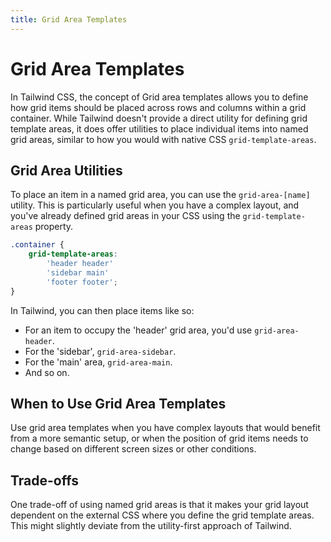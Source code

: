 ```yaml
---
title: Grid Area Templates
---
```


# Grid Area Templates

In Tailwind CSS, the concept of Grid area templates allows you to define how grid items should be placed across rows and columns within a grid container. While Tailwind doesn't provide a direct utility for defining grid template areas, it does offer utilities to place individual items into named grid areas, similar to how you would with native CSS `grid-template-areas`.

## Grid Area Utilities

To place an item in a named grid area, you can use the `grid-area-[name]` utility. This is particularly useful when you have a complex layout, and you've already defined grid areas in your CSS using the `grid-template-areas` property.

```css
.container {
	grid-template-areas:
		'header header'
		'sidebar main'
		'footer footer';
}
```

In Tailwind, you can then place items like so:

- For an item to occupy the 'header' grid area, you'd use `grid-area-header`.
- For the 'sidebar', `grid-area-sidebar`.
- For the 'main' area, `grid-area-main`.
- And so on.

## When to Use Grid Area Templates

Use grid area templates when you have complex layouts that would benefit from a more semantic setup, or when the position of grid items needs to change based on different screen sizes or other conditions.

## Trade-offs

One trade-off of using named grid areas is that it makes your grid layout dependent on the external CSS where you define the grid template areas. This might slightly deviate from the utility-first approach of Tailwind.
